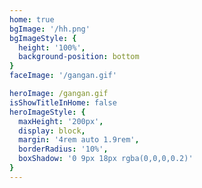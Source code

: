 ```yaml
---
home: true
bgImage: '/hh.png'
bgImageStyle: {
  height: '100%',
  background-position: bottom
}
faceImage: '/gangan.gif'

heroImage: /gangan.gif
isShowTitleInHome: false
heroImageStyle: {
  maxHeight: '200px',
  display: block,
  margin: '4rem auto 1.9rem',
  borderRadius: '10%',
  boxShadow: '0 9px 18px rgba(0,0,0,0.2)'
}
---
```


